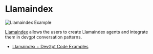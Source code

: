 # Llamaindex

![Llamaindex Example](img/ecosystem-llamaindex.png)

[Llamaindex](https://www.llamaindex.ai/) allows the users to create Llamaindex agents and integrate them in devgpt conversation patterns.

- [Llamaindex + DevGpt Code Examples](https://github.com/khulnasoft/devgpt/blob/main/notebook/agentchat_group_chat_with_llamaindex_agents.ipynb)
